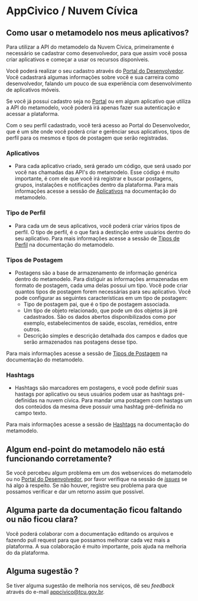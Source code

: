 # AppCivico / Nuvem Cívica


## Como usar o metamodelo nos meus aplicativos?

Para utilizar a API do metamodelo da Nuvem Cívica, primeiramente é necessário se cadastrar como desenvolvedor,
para que assim você possa criar aplicativos e começar a usar os recursos disponíveis.

Você poderá realizar o seu cadastro através do [Portal do Desenvolvedor](http://mobile-aceite.tcu.gov.br/appCivicoWeb/web/externo/#/). 
Você cadastrará algumas informações sobre você e sua carreira como desenvolvedor, falando um pouco de sua experiência com desenvolvimento de aplicativos móveis. 

Se você já possui cadastro seja no [Portal](http://mobile-aceite.tcu.gov.br/appCivicoWeb/web/externo/#/) ou em algum aplicativo que utiliza a API do metamodelo, você poderá irá apenas fazer sua autenticação e acessar a plataforma.

Com o seu perfil cadastrado, você terá acesso ao Portal do Desenvolvedor, que é um site onde você poderá criar e gerênciar seus aplicativos, tipos de perfil para os mesmos e tipos de postagem que serão registradas. 

### Aplicativos

* Para cada aplicativo criado, será gerado um código, que será usado por você nas chamadas das API's do metamodelo. Esse código é muito importante, é com ele que você irá registrar e buscar postagens, grupos, instalações e notificações dentro da plataforma. Para mais informações acesse a sessão de [Aplicativos](/MetamodeloAPI.md/#aplicativos) na documentação do metamodelo.

### Tipo de Perfil

* Para cada um de seus aplicativos, você poderá criar vários tipos de perfil. O tipo de perfil, é o que fará a destinção entre usuários dentro do seu aplicativo. Para mais informações acesse a sessão de [Tipos de Perfil](/MetamodeloAPI.md/#tipos-de-perfil) na documentação do metamodelo.


### Tipos de Postagem

* Postagens são a base de armazenamento de informação genérica dentro do metamodelo. Para distiguir as informações armazenadas em formato de postagem, cada uma delas possui um tipo. Você pode criar quantos tipos de postagem forem necessárias para seu aplicativo. Você pode configurar as seguintes características em um tipo de postagem:
    * Tipo de postagem pai, que é o tipo de postagem associada. 
    * Um tipo de objeto relacionado, que pode um dos objetos já pré cadastrados. São os dados abertos disponibilizados como por exemplo, estabelecimentos de saúde, escolas, remédios, entre outros.
    * Descrição simples e descrição detalhada dos campos e dados que serão armazenados nas postagens desse tipo.
    
Para mais informações acesse a sessão de [Tipos de Postagem](/MetamodeloAPI.md/#tipos-de-postagem) na documentação do metamodelo.

### Hashtags

* Hashtags são marcadores em postagens, e você pode definir suas hastags por aplicativo ou seus usuários podem usar as hashtags pré-definidas na nuvem cívica. Para mandar uma postagem com hastags um dos conteúdos da mesma deve possuir uma hashtag pré-definida no campo texto.  

Para mais informações acesse a sessão de [Hashtags](/MetamodeloAPI.md/#hashtags) na documentação do metamodelo.

## Algum end-point do metamodelo não está funcionando corretamente?

Se você percebeu algum problema em um dos webservices do metamodelo ou no [Portal do Desenvolvedor](http://mobile-aceite.tcu.gov.br/appCivicoWeb/web/externo/#/), por favor verifique na sessão de [*issues*](https://github.com/AppCivicoPlataforma/AppCivico/issues) se há algo à respeito. Se não houver, registre seu problema para que possamos verificar e dar um retorno assim que possível. 

## Alguma parte da documentação ficou faltando ou não ficou clara?

Você poderá colaborar com a documentação editando os arquivos e fazendo pull request para que possamos melhorar cada vez mais a plataforma. A sua colaboração é muito importante, pois ajuda na melhoria do da plataforma.

## Alguma sugestão ?

Se tiver alguma sugestão de melhoria nos serviços, dê seu *feedback* através do e-mail [appcivico@tcu.gov.br](mailto:appcivico@tcu.gov.br). 



